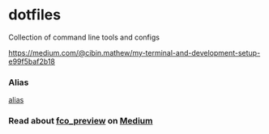 # dotfiles
Collection of command line tools and configs

https://medium.com/@cibin.mathew/my-terminal-and-development-setup-e99f5baf2b18

### Alias
[alias](alias.sh)


### Read about [fco_preview](fco_preview.sh) on [Medium](https://medium.com/@cibin.mathew/fzf-trick-to-do-git-checkout-bdde2364f758)
